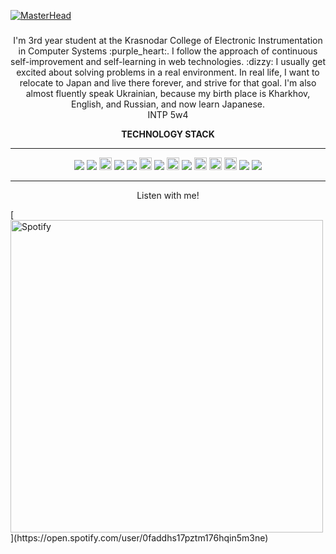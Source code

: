 [![MasterHead](https://user-images.githubusercontent.com/118426764/219391592-95cd238b-34cb-4b8b-8ac8-e514dfa89d10.png)](https://github.com/reincarnationdeity)

###
<p align="center">
I'm 3rd year student at the Krasnodar College of Electronic Instrumentation in Computer Systems :purple_heart:. I follow the approach of continuous self-improvement and self-learning in web technologies. :dizzy: I usually get excited about solving problems in a real environment. In real life, I want to relocate to Japan and live there forever, and strive for that goal. I'm also almost fluently speak Ukrainian, because my birth place is Kharkhov, English, and Russian, and now learn Japanese.<br>
  INTP 5w4
</p>
<p align="center"><b>TECHNOLOGY STACK</b></p>
<hr>
<p align="center">
<img src="https://img.shields.io/badge/-HTML5-E34F26?style=flat-square&logo=html5&logoColor=white">
<img src="https://img.shields.io/badge/-CSS3-1572B6?style=flat-square&logo=css3"/>
<img src="https://img.shields.io/badge/SASS-hotpink.svg?style=for-the-badge&logo=SASS&logoColor=white" height="20">
<img src="https://img.shields.io/badge/-Bootstrap-563D7C?style=flat-square&logo=bootstrap"/>
<img src="https://img.shields.io/badge/-JavaScript-black?style=flat-square&logo=javascript"/>
  <img src="https://img.shields.io/badge/typescript-%23007ACC.svg?style=for-the-badge&logo=typescript&logoColor=white" height="20">
<img src="https://img.shields.io/badge/-Nodejs-black?style=flat-square&logo=Node.js"/>
<img src="https://img.shields.io/badge/redux-%23593d88.svg?style=for-the-badge&logo=redux&logoColor=white" height="20">
<img src="https://img.shields.io/badge/-React-black?style=flat-square&logo=react"/>
<img src="https://img.shields.io/badge/postgres-%23316192.svg?style=for-the-badge&logo=postgresql&logoColor=white" height="20">
<img src="https://img.shields.io/badge/JWT-black?style=for-the-badge&logo=JSON%20web%20tokens" height="20">
<img src="https://img.shields.io/badge/styled--components-DB7093?style=for-the-badge&logo=styled-components&logoColor=white" height="20">
<img src="https://img.shields.io/badge/-Git-black?style=flat-square&logo=git"/>
<img src="https://img.shields.io/badge/-GitHub-black?style=flat-square&logo=github"/>
</p>
<hr>
<p align="center">Listen with me!</p>
[<img src="https://readme-spotify-stat-nqqf-88anjhax2-reincarnationdeity.vercel.app/api/run-spotify-status" alt="Spotify" width="500"/>](https://open.spotify.com/user/0faddhs17pztm176hqin5m3ne)
